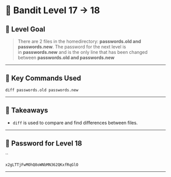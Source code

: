 # 🧭 Bandit Level 17 → 18

## 🎯 Level Goal
> There are 2 files in the homedirectory: **passwords.old and passwords.new**. The password for the next level is in **passwords.new** and is the only line that has been changed between **passwords.old and passwords.new**

---
## 📂 Key Commands Used

```
diff passwords.old passwords.new
```

---
## 🧠 Takeaways

- `diff` is used to compare and find differences between files.

---
## 🔐 Password for Level 18
``
```
x2gLTTjFwMOhQ8oWNbMN362QKxfRqGlO
```

---